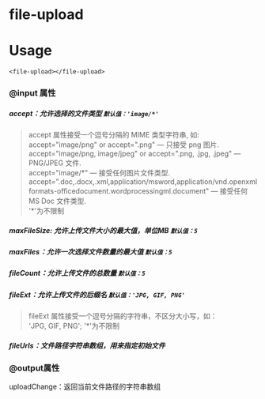 # file-upload

# Usage
```
<file-upload></file-upload>
```

### @input 属性
##### accept：允许选择的文件类型 `默认值：'image/*'`
> accept 属性接受一个逗号分隔的 MIME 类型字符串, 如:  
accept="image/png" or accept=".png" — 只接受 png 图片.  
accept="image/png, image/jpeg" or accept=".png, .jpg, .jpeg" — PNG/JPEG 文件.  
accept="image/*" — 接受任何图片文件类型.   
accept=".doc,.docx,.xml,application/msword,application/vnd.openxmlformats-officedocument.wordprocessingml.document" — 接受任何 MS Doc 文件类型.   
'\*'为不限制

##### maxFileSize: 允许上传文件大小的最大值，单位MB `默认值：5`
##### maxFiles：允许一次选择文件数量的最大值 `默认值：5`
##### fileCount：允许上传文件的总数量 `默认值：5`
##### fileExt：允许上传文件的后缀名 `默认值：'JPG, GIF, PNG'`
> fileExt 属性接受一个逗号分隔的字符串，不区分大小写，如：  
'JPG, GIF, PNG'; '*'为不限制
##### fileUrls：文件路径字符串数组，用来指定初始文件
### @output属性
uploadChange：返回当前文件路径的字符串数组
